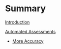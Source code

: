# Summary

[Introduction](./introduction.md)

[Automated Assessments](./assessments.md)

- [More Accuracy](./more_accuracy.md)


